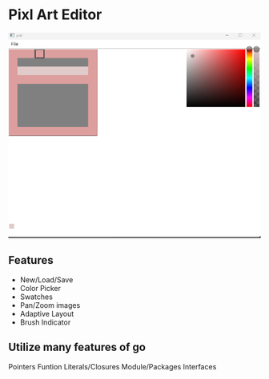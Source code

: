 # Pixl Art Editor
<img src="img/image-1.png" alt="diagram-1" width="661" height="411">

## Features
- New/Load/Save
- Color Picker
- Swatches
- Pan/Zoom images
- Adaptive Layout
- Brush Indicator
  
## Utilize many features of go
  Pointers
  Funtion Literals/Closures
  Module/Packages
  Interfaces